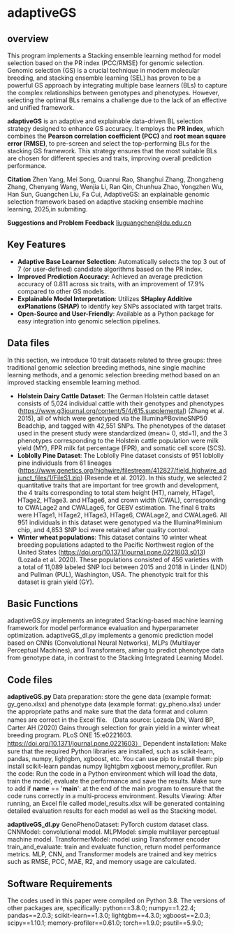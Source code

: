 # adaptiveGS
## overview
This program implements a Stacking ensemble learning method for model selection based on the PR index (PCC/RMSE)  for  genomic selection. Genomic selection (GS) is a crucial technique in modern molecular breeding, and stacking ensemble learning (SEL) has proven to be a powerful GS approach by integrating multiple base learners (BLs) to capture the complex relationships between genotypes and phenotypes. However, selecting the optimal BLs remains a challenge due to the lack of an effective and unified framework.

**adaptiveGS** is an adaptive and explainable data-driven BL selection strategy designed to enhance GS accuracy. It employs the **PR index**, which combines the **Pearson correlation coefficient (PCC)** and **root mean square error (RMSE)**, to pre-screen and select the top-performing BLs for the stacking GS framework. This strategy ensures that the most suitable BLs are chosen for different species and traits, improving overall prediction performance.

**Citation**
Zhen Yang, Mei Song, Quanrui Rao, Shanghui Zhang, Zhongzheng Zhang, Chenyang Wang, Wenjia Li, Ran Qin, Chunhua Zhao, Yongzhen Wu, Han Sun, Guangchen Liu, Fa Cui, AdaptiveGS: an explainable genomic selection framework based on adaptive stacking ensemble machine learning, 2025,in submiting.

**Suggestions and Problem Feedback**
liuguangchen@ldu.edu.cn

## Key Features
- **Adaptive Base Learner Selection**: Automatically selects the top 3 out of 7 (or user-defined) candidate algorithms based on the PR index.
- **Improved Prediction Accuracy**: Achieved an average prediction accuracy of 0.811 across six traits, with an improvement of 17.9% compared to other GS models.
- **Explainable Model Interpretation**: Utilizes **SHapley Additive exPlanations (SHAP)** to identify key SNPs associated with target traits.
- **Open-Source and User-Friendly**: Available as a Python package for easy integration into genomic selection pipelines.

## Data files
In this section, we introduce 10 trait datasets related to three groups: three traditional genomic selection breeding methods, nine single machine learning methods, and a genomic selection breeding method based on an improved stacking ensemble learning method.
- **Holstein Dairy Cattle Dataset**: The German Holstein cattle dataset consists of 5,024 individual cattle with their genotypes and phenotypes (https://www.g3journal.org/content/5/4/615.supplemental) (Zhang et al. 2015), all of which were genotyped via the Illumina®BovineSNP50 Beadchip, and tagged with 42,551 SNPs. The phenotypes of the dataset used in the present study were standardized (mean= 0, std=1), and the 3 phenotypes corresponding to the Holstein cattle population were milk yield (MY), FPR milk fat percentage (FPR), and somatic cell score (SCS).
- **Loblolly Pine Dataset**: The Loblolly Pine dataset consists of 951 loblolly pine individuals from 61 lineages (https://www.genetics.org/highwire/filestream/412827/field_highwire_adjunct_files/1/FileS1.zip) (Resende et al. 2012). In this study, we selected 2 quantitative traits that are important for tree growth and development, the 4 traits corresponding to total stem height (HT), namely, HTage1, HTage2, HTage3. and HTage6, and crown width (CWAL), corresponding to CWALage2 and CWALage6, for GEBV estimation. The final 6 traits were HTage1, HTage2, HTage3, HTage6, CWALage2, and CWALage6. All 951 individuals in this dataset were genotyped via the Illumina®Iminium chip, and 4,853 SNP loci were retained after quality control.
- **Winter wheat populations**: This dataset contains 10 winter wheat breeding populations adapted to the Pacific Northwest region of the United States (https://doi.org/10.1371/journal.pone.0221603.s013) (Lozada et al. 2020). These populations consisted of 456 varieties with a total of 11,089 labeled SNP loci between 2015 and 2018 in Linder (LND) and Pullman (PUL), Washington, USA. The phenotypic trait for this dataset is grain yield (GY).

## Basic Functions
adaptiveGS.py implements an integrated Stacking-based machine learning framework for model performance evaluation and hyperparameter optimization.
adaptiveGS_dl.py implements a genomic prediction model based on CNNs (Convolutional Neural Networks), MLPs (Multilayer Perceptual Machines), and Transformers, aiming to predict phenotype data from genotype data, in contrast to the Stacking Integrated Learning Model.

## Code files
**adaptiveGS.py**
Data preparation: store the gene data (example format: gy_geno.xlsx) and phenotype data (example format: gy_pheno.xlsx) under the appropriate paths and make sure that the data format and column names are correct in the Excel file.
（Data source: Lozada DN, Ward BP, Carter AH (2020) Gains through selection for grain yield in a winter wheat breeding program. PLoS ONE 15:e0221603. https://doi.org/10.1371/journal.pone.0221603）
Dependent installation: Make sure that the required Python libraries are installed, such as scikit-learn, pandas, numpy, lightgbm, xgboost, etc. You can use pip to install them: pip install scikit-learn pandas numpy lightgbm xgboost memory_profiler.
Run the code: Run the code in a Python environment which will load the data, train the model, evaluate the performance and save the results. Make sure to add if __name__ == '__main__': at the end of the main program to ensure that the code runs correctly in a multi-process environment.
Results Viewing: After running, an Excel file called model_results.xlsx will be generated containing detailed evaluation results for each model as well as the Stacking model.

**adaptiveGS_dl.py**
GenoPhenoDataset: PyTorch custom dataset class.
CNNModel: convolutional model.
MLPModel: simple multilayer perceptual machine model.
TransformerModel: model using Transformer encoder
train_and_evaluate: train and evaluate function, return model performance metrics.
MLP, CNN, and Transformer models are trained and key metrics such as RMSE, PCC, MAE, R2, and memory usage are calculated.

## Software Requirements
The codes used in this paper were compiled on Python 3.8. The versions of other packages are, specifically:
python==3.8.0;
numpy==1.22.4;
pandas==2.0.3;
scikit-learn==1.3.0;
lightgbm==4.3.0;
xgboost==2.0.3;
scipy==1.10.1;
memory-profiler==0.61.0;
torch==1.9.0;
psutil==5.9.0;
